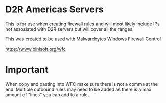# D2R Americas Servers

This is for use when creating firewall rules and will most likely include IPs not assosiated with D2R servers but will cover all the ranges.



This was created to be used with Malwarebytes Windows Firewall Control

https://www.binisoft.org/wfc

# Important
When copy and pasting into WFC make sure there is not a comma at the end. Multiple outbound rules may need to be added as there is a max amount of "lines" you can add to a rule.
